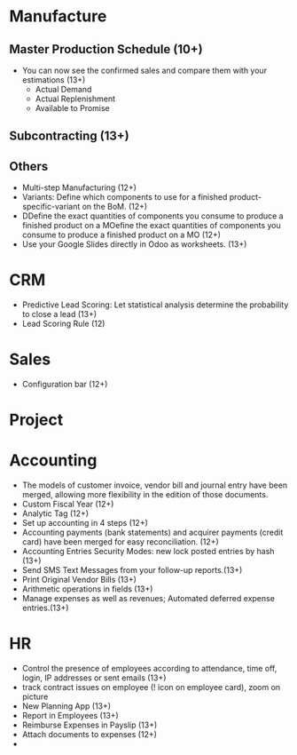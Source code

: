 # Manufacture

## Master Production Schedule (10+)

- You can now see the confirmed sales and compare them with your estimations (13+)
  - Actual Demand
  - Actual Replenishment
  - Available to Promise

## Subcontracting (13+)

## Others
- Multi-step Manufacturing (12+)
- Variants: Define which components to use for a finished product-specific-variant on the BoM. (12+)
- DDefine the exact quantities of components you consume to produce a finished product on a MOefine the exact quantities of components you consume to produce a finished product on a MO (12+)
- Use your Google Slides directly in Odoo as worksheets. (13+)

# CRM
- Predictive Lead Scoring: Let statistical analysis determine the probability to close a lead (13+)
- Lead Scoring Rule (12)

# Sales
- Configuration bar (12+)

# Project

# Accounting

- The models of customer invoice, vendor bill and journal entry have been merged, allowing more flexibility in the edition of those documents.
- Custom Fiscal Year (12+)
- Analytic Tag (12+)
- Set up accounting in 4 steps (12+)
- Accounting payments (bank statements) and acquirer payments (credit card) have been merged for easy reconciliation. (12+)
- Accounting Entries Security Modes: new lock posted entries by hash (13+)
- Send SMS Text Messages from your follow-up reports.(13+)
- Print Original Vendor Bills (13+)
- Arithmetic operations in fields (13+)
- Manage expenses as well as revenues; Automated deferred expense entries.(13+)

# HR
- Control the presence of employees according to attendance, time off, login, IP addresses or sent emails (13+)
- track contract issues on employee (! icon on employee card), zoom on picture
- New Planning App (13+)
- Report in Employees (13+)
- Reimburse Expenses in Payslip (13+)
- Attach documents to expenses (12+)
-
